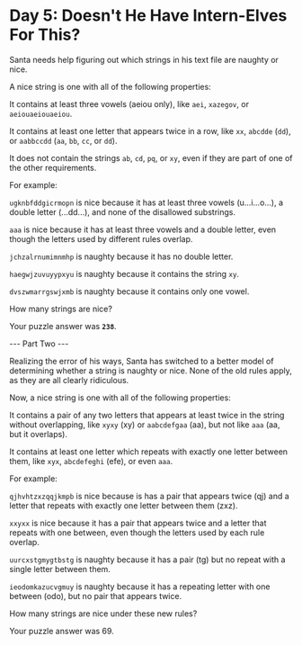 # Day 5: Doesn't He Have Intern-Elves For This?

Santa needs help figuring out which strings in his text file are
naughty or nice.

A nice string is one with all of the following properties:

It contains at least three vowels (aeiou only), like `aei`, `xazegov`, or
`aeiouaeiouaeiou`.

It contains at least one letter that appears twice in a row, like `xx`,
`abcdde` (`dd`), or `aabbccdd` (`aa`, `bb`, `cc`, or `dd`).

It does not contain the strings `ab`, `cd`, `pq`, or `xy`, even if they are
part of one of the other requirements.

For example:

`ugknbfddgicrmopn` is nice because it has at least three vowels
(u...i...o...), a double letter (...dd...), and none of the disallowed
substrings.

`aaa` is nice because it has at least three vowels and a double letter,
even though the letters used by different rules overlap.

`jchzalrnumimnmhp` is naughty because it has no double letter.

`haegwjzuvuyypxyu` is naughty because it contains the string `xy`.

`dvszwmarrgswjxmb` is naughty because it contains only one vowel.

How many strings are nice?

Your puzzle answer was **`238`**.

--- Part Two ---

Realizing the error of his ways, Santa has switched to a better model
of determining whether a string is naughty or nice. None of the old
rules apply, as they are all clearly ridiculous.

Now, a nice string is one with all of the following properties:

It contains a pair of any two letters that appears at least twice in
the string without overlapping, like `xyxy` (xy) or `aabcdefgaa` (aa), but
not like `aaa` (aa, but it overlaps).

It contains at least one letter which repeats with exactly one letter
between them, like `xyx`, `abcdefeghi` (efe), or even `aaa`.

For example:

`qjhvhtzxzqqjkmpb` is nice because is has a pair that appears twice (qj) and a letter that repeats with exactly one letter between them (zxz).

`xxyxx` is nice because it has a pair that appears twice and a letter that repeats with one between, even though the letters used by each rule overlap.

`uurcxstgmygtbstg` is naughty because it has a pair (tg) but no repeat with a single letter between them.

`ieodomkazucvgmuy` is naughty because it has a repeating letter with one between (odo), but no pair that appears twice.

How many strings are nice under these new rules?

Your puzzle answer was 69.